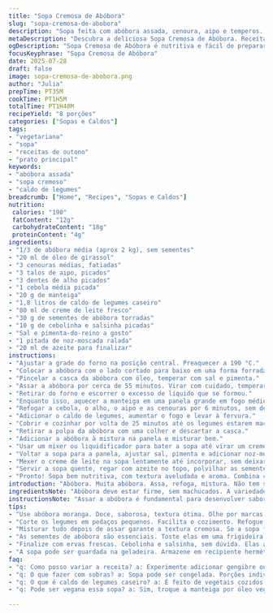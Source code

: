 ```yaml
---
title: "Sopa Cremosa de Abóbora"
slug: "sopa-cremosa-de-abobora"
description: "Sopa feita com abóbora assada, cenoura, aipo e temperos. Levemente cremosa com toque de creme de leite e sementes crocantes. Sem glúten, sem nozes, vegetariana. Assa-se a abóbora inteira, depois mistura com legumes refogados. Cremosa, com cheiro de ervas frescas. Ideal para dias fresquinhos e clima de outono. Serve até oito pessoas, boa pra grupos ou guardar sobras. Tempo total de pouco mais de uma hora e meia. Usado caldo de legumes. Sementes de abóbora tostadas dão textura. Finaliza com creme e ervas, simples e direto. Nada demais, só boa comida caseira. "
metaDescription: "Descubra a deliciosa Sopa Cremosa de Abóbora. Receita prática e reconfortante perfeita para o outono e dias frios"
ogDescription: "Sopa Cremosa de Abóbora é nutritiva e fácil de preparar. Ideal para grupos e perfeita para aquecer em dias frios"
focusKeyphrase: "Sopa Cremosa de Abóbora"
date: 2025-07-28
draft: false
image: sopa-cremosa-de-abobora.png
author: "Julia"
prepTime: PT35M
cookTime: PT1H5M
totalTime: PT1H40M
recipeYield: "8 porções"
categories: ["Sopas e Caldos"]
tags:
- "vegetariana"
- "sopa"
- "receitas de outono"
- "prato principal"
keywords:
- "abóbora assada"
- "sopa cremoso"
- "caldo de legumes"
breadcrumb: ["Home", "Recipes", "Sopas e Caldos"]
nutrition: 
 calories: "190"
 fatContent: "12g"
 carbohydrateContent: "18g"
 proteinContent: "4g"
ingredients:
- "1/3 de abóbora média (aprox 2 kg), sem sementes"
- "20 ml de óleo de girassol"
- "3 cenouras médias, fatiadas"
- "3 talos de aipo, picados"
- "3 dentes de alho picados"
- "1 cebola média picada"
- "20 g de manteiga"
- "1,8 litros de caldo de legumes caseiro"
- "80 ml de creme de leite fresco"
- "30 g de sementes de abóbora torradas"
- "10 g de cebolinha e salsinha picadas"
- "Sal e pimenta-do-reino a gosto"
- "1 pitada de noz-moscada ralada"
- "20 ml de azeite para finalizar"
instructions:
- "Ajustar a grade do forno na posição central. Preaquecer a 190 °C."
- "Colocar a abóbora com o lado cortado para baixo em uma forma forrada com papel manteiga."
- "Pincelar a casca da abóbora com óleo, temperar com sal e pimenta."
- "Assar a abóbora por cerca de 55 minutos. Virar com cuidado, temperar novamente a polpa e deixar mais 25 minutos até ficar macia."
- "Retirar do forno e escorrer o excesso de líquido que se formou."
- "Enquanto isso, aquecer a manteiga em uma panela grande em fogo médio."
- "Refogar a cebola, o alho, o aipo e as cenouras por 6 minutos, sem deixar dourar."
- "Adicionar o caldo de legumes, aumentar o fogo e levar à fervura."
- "Cobrir e cozinhar por volta de 25 minutos até os legumes estarem macios."
- "Retirar a polpa da abóbora com uma colher e descartar a casca."
- "Adicionar a abóbora à mistura na panela e misturar bem."
- "Usar um mixer ou liquidificador para bater a sopa até virar um creme homogêneo."
- "Voltar a sopa para a panela, ajustar sal, pimenta e adicionar noz-moscada a gosto."
- "Mexer o creme de leite na sopa lentamente até incorporar, sem deixar ferver."
- "Servir a sopa quente, regar com azeite no topo, polvilhar as sementes torradas e as ervas frescas por cima."
- "Pronto! Sopa bem nutritiva, com textura aveludada e aroma. Combina com pão rústico."
introduction: "Abóbora. Muita abóbora. Assa, refoga, mistura. Não tem segredo. Cenoura, aipo, cebola, alho. Cheiro que entra na casa toda. Cremoso sem ser pesado. Creme de leite só um toque. Sementes de abóbora crocantes, presença fundamental. Frio chegando, tempo de sopa forte. Nem carne nem frango, só vegetal, só sabor. Fácil de fazer, pra qualquer hora. Serve bastante gente, sobra também se quiser guardar. Simples, sem frescura, deixa o sabor falar. O forno faz o trabalho duro, depois panela e mixer fazem mágica. Sabor bem brasileiro, combina com pão caseiro e uma conversa boa. Sopa assim não é luxo, é aconchego. Tem que arriscar, detalhes contam. Não esquece sal e noz-moscada, eles fazem a diferença. Agora vai lá, prepara, come quente, sente o conforto."
ingredientsNote: "Abóbora deve estar firme, sem machucados. A variedade tipo moranga funciona bem, polpa doce e cor bonita. As sementes, se quiser, pode guardar e tostar para usar na cobertura, dá crocância. A manteiga pode ser substituída por óleo vegetal para receita vegana, mas perde um pouco da cremosidade. O caldo de legumes caseiro é preferível, traz sabor, mas caldo pronto pode ser usado em caso de pressa. Creme de leite fresco traz leveza, pode trocar por leite de coco para uma versão vegana com toque diferente. A cebolinha e salsinha deixam um frescor final, não pule. Alho a gosto, mas não exagera para não dominar. Sal e pimenta ajustam conforme o paladar, a noz-moscada é ajuda secreta para levantar o sabor da abóbora e dos legumes."
instructionsNote: "Assar a abóbora é fundamental para desenvolver sabor. Virar na metade do tempo garante cozimento uniforme. Refogar os legumes lentamente, sem dourar, preserva aromas. A fervura do caldo amacia os vegetais. A sopa deve ser batida totalmente para textura cremosa, sem grumos. Ajustar tempero só depois de bater, para não mascarar o sabor natural. Misturar o creme de leite no fim evita que coalhe. Sementes de abóbora podem ser tostadas numa frigideira seca até dourar, cuidado para não queimar. O azeite no topo adiciona sabor e brilho. Sirva na hora para melhor experiência, mas sopa guarda bem na geladeira por até 3 dias. Reaqueça devagar para preservar textura."
tips:
- "Use abóbora moranga. Doce, saborosa, textura ótima. Olhe por marcas firmes. Sem machucados. A casca ajuda a manter umidade enquanto assa. Cuidado no forno. Tempo é tudo. Não deixe passar do ponto."
- "Corte os legumes em pedaços pequenos. Facilita o cozimento. Refogue devagar. Temperaturas altas queimam o alho e podem amargar. Sopa precisa de sabor fresco. Não use caldo de legumes concentrado. Prefira caseiro. Faz diferença."
- "Misturar tudo depois de assar garante a textura cremosa. Se a sopa ficar muito grossa, adicione mais caldo aos poucos. Bater com mixer é simples. Não bata demais. Mantém a textura aveludada. Teste antes de servir."
- "As sementes de abóbora são essenciais. Toste elas em uma frigideira seca. Ficam crocantes e adicionam um contraste interessante na sopa. Além disso, você pode reservar algumas sementes antes de assar. Ideia prática."
- "Finalize com ervas frescas. Cebolinha e salsinha, sem dúvida. Elas adicionam frescor e aroma. O azeite no topo traz sabor. Não misture tudo de uma vez. Um fio de azeite faz a diferença."
- "A sopa pode ser guardada na geladeira. Armazene em recipiente hermético. Serve por até três dias. Para reaquece-la, faça devagar no fogo baixo. Assim, mantém a cremosidade. Não leve ao micro-ondas."
faq:
- "q: Como posso variar a receita? a: Experimente adicionar gengibre ou curry. Eles mudam o sabor. Se gosta mais apimentado, use pimenta. Se não tiver abóbora moranga, use a japonesa."
- "q: O que fazer com sobras? a: Sopa pode ser congelada. Porções individuais funcionam bem. Aqueça devagar quando for usar. Adicione mais creme ou caldo se precisar. Assim fica gostosa novamente."
- "q: O que é caldo de legumes caseiro? a: É feito de vegetais cozidos em água. Vegetais como cenoura, cebola e salsão são comuns. Cozinhe por pelo menos uma hora. Respeite os tempos para sabor profundo."
- "q: Pode ser vegana essa sopa? a: Sim, troque a manteiga por óleo vegetal. Use leite de coco em vez de creme de leite. Isso muda um pouco o sabor. Mas continuam gostosa. E sempre nutritiva."

---
```

